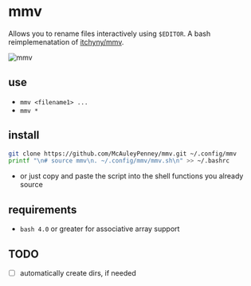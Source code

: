 
# mmv
Allows you to rename files interactively using `$EDITOR`. A bash reimplemenatation of [itchyny/mmv](https://github.com/itchyny/mmv).

![mmv](https://user-images.githubusercontent.com/59481467/142784385-12043470-8c38-4370-bbe6-458302e050b3.gif)



## use
- `mmv <filename1> ...`
- `mmv *`

## install
```bash
git clone https://github.com/McAuleyPenney/mmv.git ~/.config/mmv
printf "\n# source mmv\n. ~/.config/mmv/mmv.sh\n" >> ~/.bashrc
```
- or just copy and paste the script into the shell functions you already source

## requirements
- `bash 4.0` or greater for associative array support


## TODO
  - [ ] automatically create dirs, if needed
